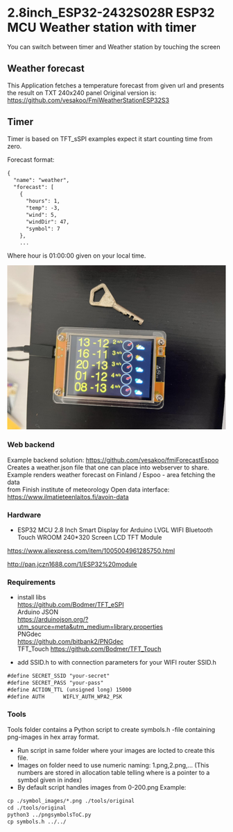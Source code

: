# 2.8inch_ESP32-2432S028R ESP32 MCU Weather station with timer

You can switch between timer and Weather station by touching the screen   


## Weather forecast 
This Application fetches a temperature forecast from given url and presents the result on TXT 240x240 panel
Original version is: https://github.com/vesakoo/FmiWeatherStationESP32S3  
## Timer 
Timer is based on TFT_sSPI examples expect it start counting time from zero.   



Forecast format:
```
{
  "name": "weather",
  "forecast": [
    {
      "hours": 1,
      "temp": -3,
      "wind": 5,
      "windDir": 47,
      "symbol": 7
    },
    ... 
```
Where hour is 01:00:00 given on your local time.

![alt text](https://github.com/vesakoo/FmiWeatherStationESP32MCU320x240/blob/main/images/display.jpg?raw=true)




### Web backend
Example backend solution:  https://github.com/vesakoo/fmiForecastEspoo  
Creates a weather.json file that one can place into webserver to share.   
Example renders weather forecast on Finland / Espoo - area fetching the data  
from  Finish institute of meteorology Open data interface:   
https://www.ilmatieteenlaitos.fi/avoin-data   


### Hardware
* ESP32 MCU 2.8 Inch Smart Display for Arduino LVGL WIFI Bluetooth Touch WROOM 240*320 Screen LCD TFT Module

https://www.aliexpress.com/item/1005004961285750.html   

http://pan.jczn1688.com/1/ESP32%20module   


### Requirements
* install libs   
https://github.com/Bodmer/TFT_eSPI   
Arduino JSON   
https://arduinojson.org/?utm_source=meta&utm_medium=library.properties   
PNGdec   
https://github.com/bitbank2/PNGdec   
TFT_Touch
https://github.com/Bodmer/TFT_Touch



* add SSID.h to with connection parameters for your WIFI router
SSID.h   
```
#define SECRET_SSID "your-secret"
#define SECRET_PASS "your-pass"
#define ACTION_TTL (unsigned long) 15000
#define AUTH      WIFLY_AUTH_WPA2_PSK
```

### Tools  

Tools folder contains a Python script to create symbols.h -file containing png-images in hex array format.
* Run script in same folder where your images are locted to create this file.
* Images on folder need to use numeric naming: 1.png,2.png,...
  (This numbers are stored in allocation table telling where is a pointer to a symbol given in index) 
* By default script handles images from 0-200.png
Example:
```
cp ./symbol_images/*.png ./tools/original
cd ./tools/original
python3 ../pngsymbolsToC.py
cp symbols.h ../../
```


